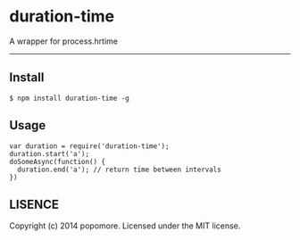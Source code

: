 # duration-time

A wrapper for process.hrtime

---

## Install

```
$ npm install duration-time -g
```

## Usage

```
var duration = require('duration-time');
duration.start('a');
doSomeAsync(function() {
  duration.end('a'); // return time between intervals
})
```

## LISENCE

Copyright (c) 2014 popomore. Licensed under the MIT license.
